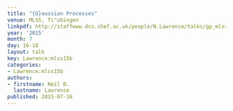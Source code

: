 ```yaml
---
title: "{G}aussian Processes"
venue: MLSS, T\"ubingen
linkpdf: http://staffwww.dcs.shef.ac.uk/people/N.Lawrence/talks/gp_mlss15b.pdf
year: '2015'
month: 7
day: 16-18
layout: talk
key: Lawrence:mlss15b
categories:
- Lawrence:mlss15b
authors:
- firstname: Neil D.
  lastname: Lawrence
published: 2015-07-16
---
```

